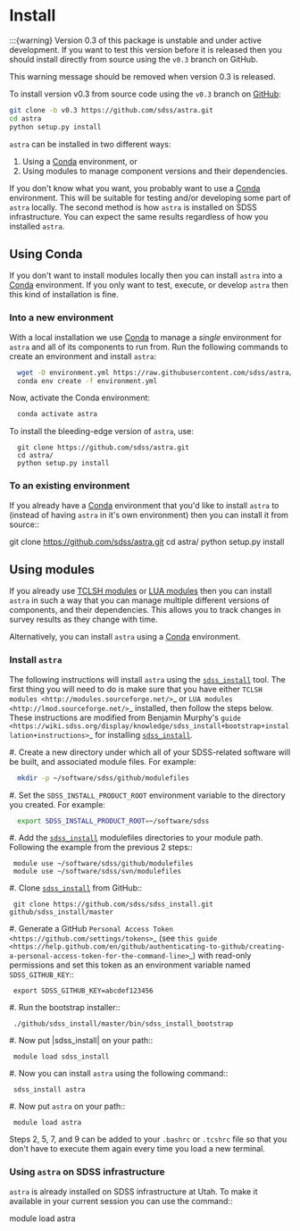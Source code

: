 # Install


:::{warning}
Version 0.3 of this package is unstable and under active development. If you want to test this version before it is released then you should install directly from source using the ``v0.3`` branch on GitHub. 

This warning message should be removed when version 0.3 is released.

To install version v0.3 from source code using the ``v0.3`` branch on [GitHub](https://github.com/sdss/astra):

```bash
git clone -b v0.3 https://github.com/sdss/astra.git
cd astra
python setup.py install
```



`astra` can be installed in two different ways:

1. Using a [Conda](http://docs.conda.io) environment, or
2. Using modules to manage component versions and their dependencies.

If you don't know what you want, you probably want to use a [Conda](http://docs.conda.io) environment.
This will be suitable for testing and/or developing some part of `astra` locally. 
The second method is how `astra` is installed on SDSS infrastructure. 
You can expect the same results regardless of how you installed `astra`. 


## Using Conda

If you don't want to install modules locally then you can install `astra` into a [Conda](http://docs.conda.io) environment. 
If you only want to test, execute, or develop `astra` then this kind of installation is fine.


### Into a new environment

With a local installation we use [Conda](http://docs.conda.io) to manage a *single* environment for `astra` and all of its
components to run from. Run the following commands to create an environment and install `astra`:
```bash
  wget -O environment.yml https://raw.githubusercontent.com/sdss/astra/master/etc/environment.yml
  conda env create -f environment.yml
```

Now, activate the Conda environment:
```bash
  conda activate astra
```

To install the bleeding-edge version of `astra`, use:
```
  git clone https://github.com/sdss/astra.git 
  cd astra/
  python setup.py install
```


### To an existing environment 

If you already have a [Conda](http://docs.conda.io) environment that you'd like to install `astra` to (instead of having 
`astra` in it's own environment) then you can install it from source::

  git clone https://github.com/sdss/astra.git 
  cd astra/
  python setup.py install


## Using modules

If you already use [TCLSH modules](http://modules.sourceforge.net/) or 
[LUA modules](http://lmod.sourceforge.net/)  then you can install `astra` in such a way that you 
can manage multiple different versions of components, and their dependencies. 
This allows you to track changes in survey results as they change with time.

Alternatively, you can install `astra` using a [Conda](http://docs.conda.io) environment.

### Install `astra`

The following instructions will install `astra` using the [`sdss_install`](https://github.com/sdss/sdss_install) tool. 
The first thing you will need to do is make sure that you have either 
`TCLSH modules <http://modules.sourceforge.net/>`_ or `LUA modules <http://lmod.sourceforge.net/>`_ installed,
then follow the steps below.
These instructions are modified from Benjamin Murphy's `guide <https://wiki.sdss.org/display/knowledge/sdss_install+bootstrap+installation+instructions>`_ for installing [`sdss_install`](https://github.com/sdss/sdss_install).

#. Create a new directory under which all of your SDSS-related software will be built, and associated module files. 
   For example:
   ```bash
     mkdir -p ~/software/sdss/github/modulefiles
   ```

#. Set the ``SDSS_INSTALL_PRODUCT_ROOT`` environment variable to the directory you created. 
   For example:
   ```bash
     export SDSS_INSTALL_PRODUCT_ROOT=~/software/sdss 
   ```

#. Add the [`sdss_install`](https://github.com/sdss/sdss_install) modulefiles directories to your module path.
   Following the example from the previous 2 steps::

     module use ~/software/sdss/github/modulefiles
     module use ~/software/sdss/svn/modulefiles

#. Clone [`sdss_install`](https://github.com/sdss/sdss_install) from GitHub::

     git clone https://github.com/sdss/sdss_install.git github/sdss_install/master

#. Generate a GitHub `Personal Access Token <https://github.com/settings/tokens>`_ 
   (see `this guide <https://help.github.com/en/github/authenticating-to-github/creating-a-personal-access-token-for-the-command-line>`_) 
   with read-only permissions and set this token as an environment variable named ``SDSS_GITHUB_KEY``::

     export SDSS_GITHUB_KEY=abcdef123456

#. Run the bootstrap installer::

     ./github/sdss_install/master/bin/sdss_install_bootstrap

#. Now put |sdss_install| on your path::

     module load sdss_install

#. Now you can install `astra` using the following command::

     sdss_install astra

#. Now put `astra` on your path::

     module load astra

Steps 2, 5, 7, and 9 can be added to your ``.bashrc`` or ``.tcshrc`` file so that you don't have to execute them
again every time you load a new terminal.



### Using `astra` on SDSS infrastructure

`astra` is already installed on SDSS infrastructure at Utah. 
To make it available in your current session you can use the command::

  module load astra
